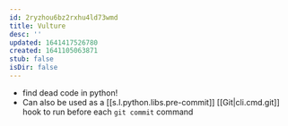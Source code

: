 ```yaml
---
id: 2ryzhou6bz2rxhu4ld73wmd
title: Vulture
desc: ''
updated: 1641417526780
created: 1641105063871
stub: false
isDir: false
---
```



- find dead code in python!
- Can also be used as a [[s.l.python.libs.pre-commit]] [[Git|cli.cmd.git]] hook to run before each `git commit` command

